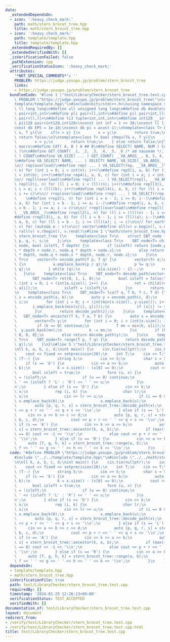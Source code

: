```yaml
---
data:
  _extendedDependsOn:
  - icon: ':heavy_check_mark:'
    path: math/stern_brocot_tree.hpp
    title: math/stern_brocot_tree.hpp
  - icon: ':heavy_check_mark:'
    path: template/template.hpp
    title: template/template.hpp
  _extendedRequiredBy: []
  _extendedVerifiedWith: []
  _isVerificationFailed: false
  _pathExtension: cpp
  _verificationStatusIcon: ':heavy_check_mark:'
  attributes:
    '*NOT_SPECIAL_COMMENTS*': ''
    PROBLEM: https://judge.yosupo.jp/problem/stern_brocot_tree
    links:
    - https://judge.yosupo.jp/problem/stern_brocot_tree
  bundledCode: "#line 1 \"test/LibraryChecker/stern_brocot_tree.test.cpp\"\n#define\
    \ PROBLEM \"https://judge.yosupo.jp/problem/stern_brocot_tree\"\n\n#line 1 \"\
    template/template.hpp\"\n#include<bits/stdc++.h>\nusing namespace std;\n#define\
    \ ll long long\n#define ull unsigned long long\n#define db double\n#define pii\
    \ pair<int,int>\n#define pli pair<ll,int>\n#define pil pair<int,ll>\n#define pll\
    \ pair<ll,ll>\n#define ti3 tuple<int,int,int>\n#define int128 __int128_t\n#define\
    \ pii128 pair<int128,int128>\nconst int inf = 1 << 30;\nconst ll linf = 1e18;\n\
    const db EPS = 1e-10;\nconst db pi = acos(-1);\ntemplate<class T> bool chmin(T&\
    \ x, T y){\n    if(x > y) {\n        x = y;\n        return true;\n    } else\
    \ return false;\n}\ntemplate<class T> bool chmax(T& x, T y){\n    if(x < y) {\n\
    \        x = y;\n        return true;\n    } else return false;\n}\n\n// overload\
    \ macro\n#define CAT( A, B ) A ## B\n#define SELECT( NAME, NUM ) CAT( NAME, NUM\
    \ )\n\n#define GET_COUNT( _1, _2, _3, _4, _5, _6 /* ad nauseam */, COUNT, ...\
    \ ) COUNT\n#define VA_SIZE( ... ) GET_COUNT( __VA_ARGS__, 6, 5, 4, 3, 2, 1 )\n\
    \n#define VA_SELECT( NAME, ... ) SELECT( NAME, VA_SIZE(__VA_ARGS__) )(__VA_ARGS__)\n\
    \n// rep(overload)\n#define rep( ... ) VA_SELECT(rep, __VA_ARGS__)\n#define rep2(i,\
    \ n) for (int i = 0; i < int(n); i++)\n#define rep3(i, a, b) for (int i = a; i\
    \ < int(b); i++)\n#define rep4(i, a, b, c) for (int i = a; i < int(b); i += c)\n\
    \n// repll(overload)\n#define repll( ... ) VA_SELECT(repll, __VA_ARGS__)\n#define\
    \ repll2(i, n) for (ll i = 0; i < (ll)(n); i++)\n#define repll3(i, a, b) for (ll\
    \ i = a; i < (ll)(b); i++)\n#define repll4(i, a, b, c) for (ll i = a; i < (ll)(b);\
    \ i += c)\n\n// rrep(overload)\n#define rrep( ... ) VA_SELECT(rrep, __VA_ARGS__)\
    \    \n#define rrep2(i, n) for (int i = n - 1; i >= 0; i--)\n#define rrep3(i,\
    \ a, b) for (int i = b - 1; i >= a; i--)\n#define rrep4(i, a, b, c) for (int i\
    \ = b - 1; i >= a; i -= c)\n\n// rrepll(overload)\n#define rrepll( ... ) VA_SELECT(rrepll,\
    \ __VA_ARGS__)\n#define rrepll2(i, n) for (ll i = (ll)(n) - 1; i >= 0ll; i--)\n\
    #define rrepll3(i, a, b) for (ll i = b - 1; i >= (ll)(a); i--)\n#define rrepll4(i,\
    \ a, b, c) for (ll i = b - 1; i >= (ll)(a); i -= c)\n\n// for_earh\n#define fore(e,\
    \ v) for (auto&& e : v)\n\n// vector\n#define all(v) v.begin(), v.end()\n#define\
    \ rall(v) v.rbegin(), v.rend()\n#line 1 \"math/stern_brocot_tree.hpp\"\nnamespace\
    \ stern_brocot_tree {\n    template<class T>\n    struct SBT_node {\n        T\
    \ p, q, r, s;\n    };\n\n    template<class T>\n    SBT_node<T> child(SBT_node<T>\
    \ node, bool isleft, T depth) {\n        if (isleft) return {node.p, node.q, node.p\
    \ * depth + node.r, node.q * depth + node.s};\n        else return {node.p + node.r\
    \ * depth, node.q + node.s * depth, node.r, node.s};\n    }\n\n    template<class\
    \ T>\n    vector<T> encode_path(T p, T q) {\n        vector<T> a;\n        do\
    \ {\n            a.emplace_back(p / q);\n            p %= q;\n            swap(p,\
    \ q);\n        } while (q);\n        a[a.size() - 1]--;\n        return a;\n \
    \   }\n\n    template<class T>\n    SBT_node<T> decode_path(vector<T> a) {\n \
    \       SBT_node<T> ret(0, 1, 1, 0);\n        bool isleft = false;\n        for\
    \ (int i = 0; i < (int)a.size(); i++) {\n            ret = child(ret, isleft,\
    \ a[i]);\n            isleft = !isleft;\n        }\n        return ret;\n    }\n\
    \n    template<class T>\n    SBT_node<T> lca(T a, T b, T c, T d) {\n        auto\
    \ x = encode_path(a, b);\n        auto y = encode_path(c, d);\n        vector<T>\
    \ z;\n        for (int i = 0; i < (int)min(x.size(), y.size()); i++) {\n     \
    \       z.emplace_back(min(x[i], y[i]));\n            if (x[i] != y[i]) break;\n\
    \        }\n        return decode_path(z);\n    }\n\n    template<class T>\n \
    \   SBT_node<T> ancestor(T k, T a, T b) {\n        auto x = encode_path(a, b);\n\
    \        vector<T> y;\n        for (int i = 0; i < (int)x.size(); i++) {\n   \
    \         if (k == 0) continue;\n            T mn = min(k, x[i]);\n          \
    \  y.push_back(mn);\n            k -= mn;\n        }\n        if (k) return {0,\
    \ 0, 0, 0};\n        else return decode_path(y);\n    }\n\n    template<class\
    \ T>\n    SBT_node<T> range(T p, T q) {\n        return decode_path(encode_path(p,\
    \ q));\n    }\n}\n#line 5 \"test/LibraryChecker/stern_brocot_tree.test.cpp\"\n\
    \nll k, a, b, c, d;\nint main() {\n    cin.tie(nullptr);\n    ios_base::sync_with_stdio(false);\n\
    \    cout << fixed << setprecision(20);\n    int T;\n    cin >> T;\n    while\
    \ (T--) {\n        string S;\n        cin >> S;\n        char s = S[0];\n    \
    \    if (s == 'E') {\n            cin >> a >> b;\n            auto x = stern_brocot_tree::encode_path(a,\
    \ b);\n            k = x.size() - (x[0] == 0);\n            cout << k;\n     \
    \       bool isleft = true;\n            fore (u, x) {\n                isleft\
    \ = !isleft;\n                if (u == 0) continue;\n                cout << '\
    \ ' << (isleft ? 'L' : 'R') << ' ' << u;\n            }\n            cout << '\\\
    n';\n        } else if (s == 'D') {\n            cin >> k;\n            vector<int>\
    \ x;\n            rep (i, k) {\n                char lr;\n                int\
    \ u;\n                cin >> lr >> u;\n                if (i == 0 && lr == 'L')\
    \ x.emplace_back(0);\n                x.emplace_back(u);\n            }\n    \
    \        auto [p, q, r, s] = stern_brocot_tree::decode_path(x);\n            cout\
    \ << p + r << ' ' << q + s << '\\n';\n        } else if (s == 'L') {\n       \
    \     cin >> a >> b >> c >> d;\n            auto [p, q, r, s] = stern_brocot_tree::lca(a,\
    \ b, c, d);\n            cout << p + r << ' ' << q + s << '\\n';\n        } else\
    \ if (s == 'A') {\n            cin >> k >> a >> b;\n            auto [p, q, r,\
    \ s] = stern_brocot_tree::ancestor(k, a, b);\n            if (max({p, q, r, s})\
    \ == 0) cout << -1 << '\\n';\n            else cout << p + r << ' ' << q + s <<\
    \ '\\n';\n        } else if (s == 'R') {\n            cin >> a >> b;\n       \
    \     auto [f, g, h, k] = stern_brocot_tree::range(a, b);\n            cout <<\
    \ f << ' ' << g << ' ' << h << ' ' << k << '\\n';\n        }\n    }\n}\n"
  code: "#define PROBLEM \"https://judge.yosupo.jp/problem/stern_brocot_tree\"\n\n\
    #include \"../../template/template.hpp\"\n#include \"../../math/stern_brocot_tree.hpp\"\
    \n\nll k, a, b, c, d;\nint main() {\n    cin.tie(nullptr);\n    ios_base::sync_with_stdio(false);\n\
    \    cout << fixed << setprecision(20);\n    int T;\n    cin >> T;\n    while\
    \ (T--) {\n        string S;\n        cin >> S;\n        char s = S[0];\n    \
    \    if (s == 'E') {\n            cin >> a >> b;\n            auto x = stern_brocot_tree::encode_path(a,\
    \ b);\n            k = x.size() - (x[0] == 0);\n            cout << k;\n     \
    \       bool isleft = true;\n            fore (u, x) {\n                isleft\
    \ = !isleft;\n                if (u == 0) continue;\n                cout << '\
    \ ' << (isleft ? 'L' : 'R') << ' ' << u;\n            }\n            cout << '\\\
    n';\n        } else if (s == 'D') {\n            cin >> k;\n            vector<int>\
    \ x;\n            rep (i, k) {\n                char lr;\n                int\
    \ u;\n                cin >> lr >> u;\n                if (i == 0 && lr == 'L')\
    \ x.emplace_back(0);\n                x.emplace_back(u);\n            }\n    \
    \        auto [p, q, r, s] = stern_brocot_tree::decode_path(x);\n            cout\
    \ << p + r << ' ' << q + s << '\\n';\n        } else if (s == 'L') {\n       \
    \     cin >> a >> b >> c >> d;\n            auto [p, q, r, s] = stern_brocot_tree::lca(a,\
    \ b, c, d);\n            cout << p + r << ' ' << q + s << '\\n';\n        } else\
    \ if (s == 'A') {\n            cin >> k >> a >> b;\n            auto [p, q, r,\
    \ s] = stern_brocot_tree::ancestor(k, a, b);\n            if (max({p, q, r, s})\
    \ == 0) cout << -1 << '\\n';\n            else cout << p + r << ' ' << q + s <<\
    \ '\\n';\n        } else if (s == 'R') {\n            cin >> a >> b;\n       \
    \     auto [f, g, h, k] = stern_brocot_tree::range(a, b);\n            cout <<\
    \ f << ' ' << g << ' ' << h << ' ' << k << '\\n';\n        }\n    }\n}"
  dependsOn:
  - template/template.hpp
  - math/stern_brocot_tree.hpp
  isVerificationFile: true
  path: test/LibraryChecker/stern_brocot_tree.test.cpp
  requiredBy: []
  timestamp: '2024-01-25 12:26:13+09:00'
  verificationStatus: TEST_ACCEPTED
  verifiedWith: []
documentation_of: test/LibraryChecker/stern_brocot_tree.test.cpp
layout: document
redirect_from:
- /verify/test/LibraryChecker/stern_brocot_tree.test.cpp
- /verify/test/LibraryChecker/stern_brocot_tree.test.cpp.html
title: test/LibraryChecker/stern_brocot_tree.test.cpp
---
```

